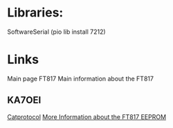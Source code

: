 # Libraries:
SoftwareSerial (pio lib install 7212)

# Links
Main page FT817 Main information about the FT817

## KA7OEI
[Catprotocol](http://www.ka7oei.com/ft817_meow.html)
[More Information about the FT817 EEPROM](http://www.ka7oei.com/ft817_memmap.html)